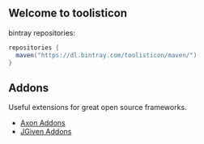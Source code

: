 ## Welcome to toolisticon

bintray repositories:

```gradle
repositories {
  maven("https://dl.bintray.com/toolisticon/maven/")
}
```

## Addons

Useful extensions for great open source frameworks.

* [Axon Addons](https://github.com/toolisticon/axon-addons)
* [JGiven Addons](https://github.com/toolisticon/jgiven-addons)
